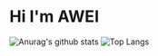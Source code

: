 # Hi I'm AWEI

![Anurag's github stats](https://github-readme-stats.vercel.app/api?username=superAwei&theme=vue-dark)
![Top Langs](https://github-readme-stats.vercel.app/api/top-langs/?username=superAwei&layout=compact&theme=vue-dark)

